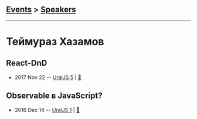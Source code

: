 ## [Events](../README.md) > [Speakers](../speakers.md)
---

# Теймураз Хазамов

## React-DnD
- 2017 Nov 22 -- [UralJS 5](https://www.youtube.com/watch?v=amhSyi_NQ4s)  | [:notebook:](https://slides.com/t1mmaas/react-dnd/)  
## Observable в JavaScript?
- 2016 Dec 14 -- [UralJS 1](https://www.youtube.com/watch?v=-Nx7EdE6qaI)  | [:notebook:](http://slides.com/t1mmaas/observable/)  
